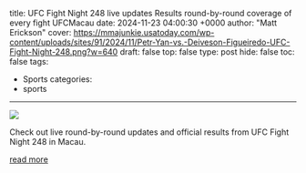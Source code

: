 title: UFC Fight Night 248 live updates Results round-by-round coverage of every fight UFCMacau
date: 2024-11-23 04:00:30 +0000
author: "Matt Erickson"
cover: https://mmajunkie.usatoday.com/wp-content/uploads/sites/91/2024/11/Petr-Yan-vs.-Deiveson-Figueiredo-UFC-Fight-Night-248.png?w=640
draft: false
top: false
type: post
hide: false
toc: false
tags:
  - Sports
categories:
  - sports
---

![](https://mmajunkie.usatoday.com/wp-content/uploads/sites/91/2024/11/Petr-Yan-vs.-Deiveson-Figueiredo-UFC-Fight-Night-248.png?w=640)

Check out live round-by-round updates and official results from UFC Fight Night 248 in Macau.

[read more](https://mmajunkie.usatoday.com/2024/11/ufc-macau-yan-vs-figueiredo-live-updates-results)
